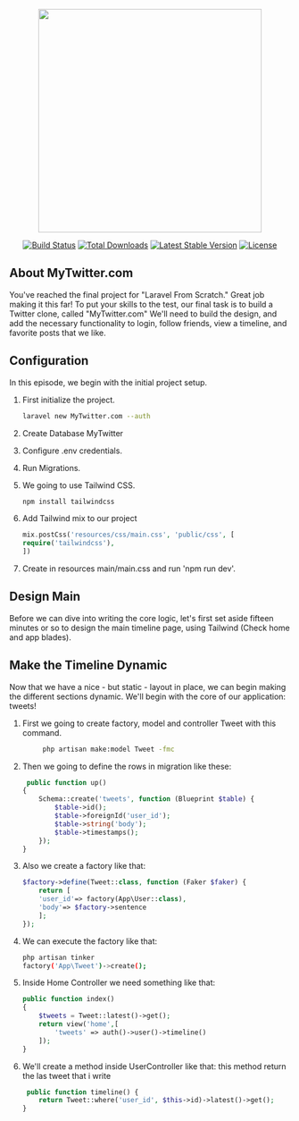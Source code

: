 <p align="center"><img src="https://res.cloudinary.com/dtfbvvkyp/image/upload/v1566331377/laravel-logolockup-cmyk-red.svg" width="400"></p>

<p align="center">
<a href="https://travis-ci.org/laravel/framework"><img src="https://travis-ci.org/laravel/framework.svg" alt="Build Status"></a>
<a href="https://packagist.org/packages/laravel/framework"><img src="https://poser.pugx.org/laravel/framework/d/total.svg" alt="Total Downloads"></a>
<a href="https://packagist.org/packages/laravel/framework"><img src="https://poser.pugx.org/laravel/framework/v/stable.svg" alt="Latest Stable Version"></a>
<a href="https://packagist.org/packages/laravel/framework"><img src="https://poser.pugx.org/laravel/framework/license.svg" alt="License"></a>
</p>

## About MyTwitter.com

You've reached the final project for "Laravel From Scratch." Great job making it this far! To put your skills to the test, our final task is to build a Twitter clone, called "MyTwitter.com" We'll need to build the design, and add the necessary functionality to login, follow friends, view a timeline, and favorite posts that we like.

## Configuration

In this episode, we begin with the initial project setup.

1. First initialize the project.

    ```bash
    laravel new MyTwitter.com --auth
    ```

2. Create Database MyTwitter
3. Configure .env credentials.
4. Run Migrations.
5. We going to use Tailwind CSS.

    ```bash
    npm install tailwindcss
    ```

6. Add Tailwind mix to our project

    ```php
    mix.postCss('resources/css/main.css', 'public/css', [
    require('tailwindcss'),
    ])
    ```

7. Create  in resources main/main.css and run 'npm run dev'.

## Design Main

Before we can dive into writing the core logic, let's first set aside fifteen minutes or so to design the main timeline page, using Tailwind (Check home and app blades).

## Make the Timeline Dynamic

Now that we have a nice - but static - layout in place, we can begin making the different sections dynamic. We'll begin with the core of our application: tweets!

1. First we going to create factory, model and controller Tweet with this command.

    ```bash
         php artisan make:model Tweet -fmc
    ```

2. Then we going to define the rows in migration like these:

    ```php
     public function up()
    {
        Schema::create('tweets', function (Blueprint $table) {
            $table->id();
            $table->foreignId('user_id');
            $table->string('body');
            $table->timestamps();
        });
    }

    ```

3. Also we create a factory like that:

    ```php
    $factory->define(Tweet::class, function (Faker $faker) {
        return [
        'user_id'=> factory(App\User::class),
        'body'=> $factory->sentence
        ];
    });
    ```

4. We can execute the factory like that:

    ```bash
    php artisan tinker
    factory('App\Tweet')->create();
    ```

5. Inside Home Controller we need something like that:

    ```php
    public function index()
    {
        $tweets = Tweet::latest()->get();
        return view('home',[
            'tweets' => auth()->user()->timeline()
        ]);
    }
    ```

6. We'll create a method inside UserController like that:
    this method return the las tweet that i write

    ```php
     public function timeline() {
        return Tweet::where('user_id', $this->id)->latest()->get();
    }
    ```
